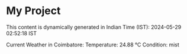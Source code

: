 # My Project

This content is dynamically generated in Indian Time (IST): 2024-05-29 02:52:18 IST


Current Weather in Coimbatore:
Temperature: 24.88 °C
Condition: mist
